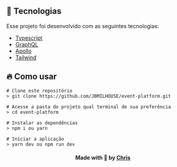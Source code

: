 ## :rocket: Tecnologias
Esse projeto foi desenvolvido com as seguintes tecnologias:

- [Typescript](<https://www.typescriptlang.org/>)
- [GraphQL](https://graphql.org/)
- [Apollo](https://www.apollographql.com/)
- [Tailwind](https://tailwindcss.com/)

## :fire: Como usar
`````
# Clone este repositório
> git clone https://github.com/JBMILHOUSE/event-platform.git

# Acesse a pasta do projeto qual terminal de sua preferência
> cd event-platform 

# Instalar as dependências
> npm i ou yarn 

# Iniciar a aplicação
> yarn dev ou npm run dev
`````
<h4 align="center">
    Made with 💜 by <a href="https://br.linkedin.com/in/chris-oliveira-alexandre/" target="_blank">Chris</a>
</h4>